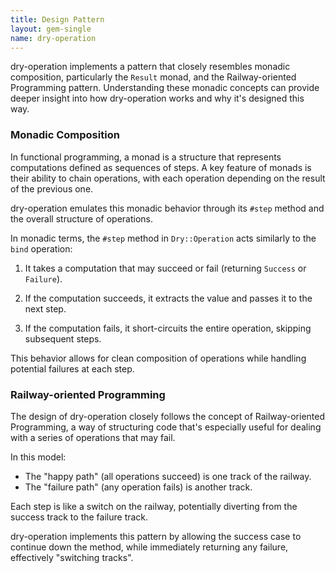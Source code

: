 ```yaml
---
title: Design Pattern
layout: gem-single
name: dry-operation
---
```


dry-operation implements a pattern that closely resembles monadic composition, particularly the `Result` monad, and the Railway-oriented Programming pattern. Understanding these monadic concepts can provide deeper insight into how dry-operation works and why it's designed this way.

### Monadic Composition

In functional programming, a monad is a structure that represents computations defined as sequences of steps. A key feature of monads is their ability to chain operations, with each operation depending on the result of the previous one.

dry-operation emulates this monadic behavior through its `#step` method and the overall structure of operations.

In monadic terms, the `#step` method in `Dry::Operation` acts similarly to the `bind` operation:

1. It takes a computation that may succeed or fail (returning `Success` or `Failure`).

1. If the computation succeeds, it extracts the value and passes it to the next step.

1. If the computation fails, it short-circuits the entire operation, skipping subsequent steps.

This behavior allows for clean composition of operations while handling potential failures at each step.

### Railway-oriented Programming

The design of dry-operation closely follows the concept of Railway-oriented Programming, a way of structuring code that's especially useful for dealing with a series of operations that may fail.

In this model:

- The "happy path" (all operations succeed) is one track of the railway.
- The "failure path" (any operation fails) is another track.

Each step is like a switch on the railway, potentially diverting from the success track to the failure track.

dry-operation implements this pattern by allowing the success case to continue down the method, while immediately returning any failure, effectively "switching tracks".
